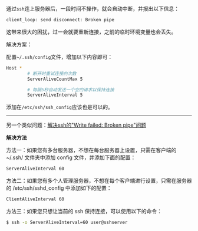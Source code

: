 通过`ssh`连上服务器后，一段时间不操作，就会自动中断，并报出以下信息：

```bash
client_loop: send disconnect: Broken pipe
```

这带来很大的困扰，过一会就要重新连接，之前的临时环境变量也会丢失。



解决方案：

配置`~/.ssh/config`文件，增加以下内容即可：

```bash
Host *
        # 断开时重试连接的次数
        ServerAliveCountMax 5

        # 每隔5秒自动发送一个空的请求以保持连接
        ServerAliveInterval 5
```



添加在`/etc/ssh/ssh_config`应该也是可以的。



---



另一个类似问题：[解决ssh的"Write failed: Broken pipe"问题](https://developer.aliyun.com/article/311023)

**解决方法**

方法一：如果您有多台服务器，不想在每台服务器上设置，只需在客户端的 ~/.ssh/ 文件夹中添加 config 文件，并添加下面的配置：

```bash
ServerAliveInterval 60
```

方法二：如果您有多个人管理服务器，不想在每个客户端进行设置，只需在服务器的 /etc/ssh/sshd_config 中添加如下的配置：

```bash
ClientAliveInterval 60
```

方法三：如果您只想让当前的 ssh 保持连接，可以使用以下的命令：

```bash
$ ssh -o ServerAliveInterval=60 user@sshserver
```